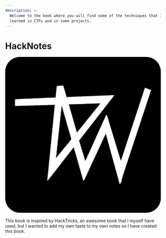 ```yaml
---
description: >-
  Welcome to the book where you will find some of the techniques that I have
  learned in CTFs and in some projects.
---
```


# HackNotes

![](.gitbook/assets/wixnic-ico.png)

This book is inspired by HackTricks, an awesome book that I myself have used, but I wanted to add my own taste to my own notes so I have created this book.

